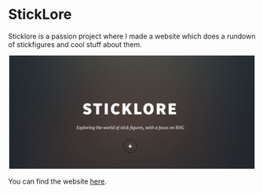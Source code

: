 # StickLore
Sticklore is a passion project where I made a website which does a rundown of stickfigures and cool stuff about them.

<p align="center">
  <img src="assets/preview.jpg" width = "500px"/>
</p>

You can find the website [here](https://sparpp.github.io/StickLore/).